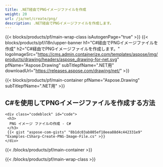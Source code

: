 ```yaml
---
title: .NET経由でPNGイメージファイルを作成
weight: 20
url: /ja/net/create/png/
description: .NET経由でPNGイメージファイルを作成します。
---
```


{{< blocks/products/pf/main-wrap-class isAutogenPage="true" >}}
{{< blocks/products/pf/i18n/upper-banner h1="C#経由でPNGイメージファイルを作成" h2="C#経由でPNGイメージファイルを作成します。" logoImageSrc="https://cms.admin.containerize.com/templates/aspose/img/products/drawing/headers/aspose_drawing-for-net.svg" pfName="Aspose.Drawing" subTitlepfName=".NET用" downloadUrl="https://releases.aspose.com/drawing/net/" >}}

{{< blocks/products/pf/main-container pfName="Aspose.Drawing" subTitlepfName=".NET用" >}}

<h2>C#を使用してPNGイメージファイルを作成する方法</h2>

    <div class="codeblock" id="code">
     <h3>
      PNG イメージ ファイルの作成 - C#
     </h3>
     {{< gist "aspose-com-gists" "8b1dc03ab805ef18eea88d4c442331e9" "Examples-CSharp-Create-PNG-Image-File.cs" >}}
    </div>

{{< /blocks/products/pf/main-container >}}


{{< /blocks/products/pf/main-wrap-class >}}
